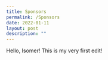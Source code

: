 ```yaml
---
title: Sponsors
permalink: /Sponsors
date: 2022-01-11
layout: post
description: ""
---
```


Hello, Isomer! This is my very first edit! 
